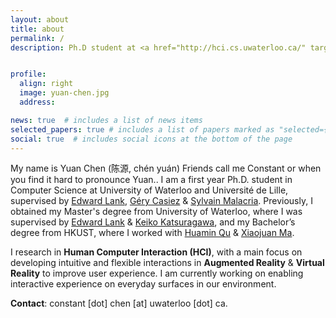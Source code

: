 ```yaml
---
layout: about
title: about
permalink: /
description: Ph.D student at <a href="http://hci.cs.uwaterloo.ca/" target="_blank">WaterlooHCI</a> & <a href="https://loki.lille.inria.fr/index.html" target="_blank">Loki</a>.


profile:
  align: right
  image: yuan-chen.jpg
  address:

news: true  # includes a list of news items
selected_papers: true # includes a list of papers marked as "selected={true}"
social: true  # includes social icons at the bottom of the page
---
```


My name is <span id="nametip"> Yuan Chen (陈源, chén yuán) <span class="nametiptext"> Friends call me Constant or when you find it hard to pronounce Yuan.</span></span>. I am a first year Ph.D. student in Computer Science at University of Waterloo and Université de Lille, supervised by <a href="https://cs.uwaterloo.ca/~lank/" target="_blank">Edward Lank</a>, <a href="https://loki.lille.inria.fr/~casiez/" target="_blank">Géry Casiez</a> & <a href="http://www.malacria.com/" target="_blank">Sylvain Malacria</a>. Previously, I obtained my Master's degree from University of Waterloo, where I was supervised by <a href="https://cs.uwaterloo.ca/~lank/" target="_blank">Edward Lank</a> & <a href="https://scholar.google.ca/citations?user=3K7slmwAAAAJ&hl=en" target="_blank">Keiko Katsuragawa</a>, and my Bachelor’s degree from HKUST, where I worked with <a href="http://www.huamin.org/index.htm" target="_blank">Huamin Qu</a> & <a href="https://www.cse.ust.hk/~mxj/" target="_blank">Xiaojuan Ma</a>.

I research in <strong>Human Computer Interaction (HCI)</strong>, with a main focus on developing intuitive and flexible interactions in <strong>Augmented Reality</strong> & <strong>Virtual Reality</strong> to improve user experience. I am currently working on enabling interactive experience on everyday surfaces in our environment.

<strong>Contact</strong>: constant [dot] chen [at] uwaterloo [dot] ca.
